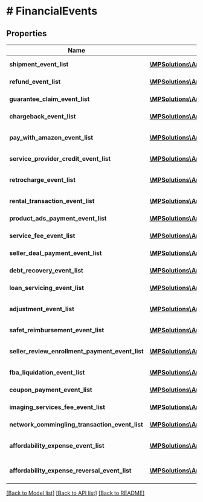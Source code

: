 # # FinancialEvents

## Properties

Name | Type | Description | Notes
------------ | ------------- | ------------- | -------------
**shipment_event_list** | [**\MPSolutions\AmznSellingPartnerApi\Models\Finances\ShipmentEvent[]**](ShipmentEvent.md) | A list of shipment event information. | [optional]
**refund_event_list** | [**\MPSolutions\AmznSellingPartnerApi\Models\Finances\ShipmentEvent[]**](ShipmentEvent.md) | A list of shipment event information. | [optional]
**guarantee_claim_event_list** | [**\MPSolutions\AmznSellingPartnerApi\Models\Finances\ShipmentEvent[]**](ShipmentEvent.md) | A list of shipment event information. | [optional]
**chargeback_event_list** | [**\MPSolutions\AmznSellingPartnerApi\Models\Finances\ShipmentEvent[]**](ShipmentEvent.md) | A list of shipment event information. | [optional]
**pay_with_amazon_event_list** | [**\MPSolutions\AmznSellingPartnerApi\Models\Finances\PayWithAmazonEvent[]**](PayWithAmazonEvent.md) | A list of events related to the seller&#39;s Pay with Amazon account. | [optional]
**service_provider_credit_event_list** | [**\MPSolutions\AmznSellingPartnerApi\Models\Finances\SolutionProviderCreditEvent[]**](SolutionProviderCreditEvent.md) | A list of information about solution provider credits. | [optional]
**retrocharge_event_list** | [**\MPSolutions\AmznSellingPartnerApi\Models\Finances\RetrochargeEvent[]**](RetrochargeEvent.md) | A list of information about Retrocharge or RetrochargeReversal events. | [optional]
**rental_transaction_event_list** | [**\MPSolutions\AmznSellingPartnerApi\Models\Finances\RentalTransactionEvent[]**](RentalTransactionEvent.md) | A list of rental transaction event information. | [optional]
**product_ads_payment_event_list** | [**\MPSolutions\AmznSellingPartnerApi\Models\Finances\ProductAdsPaymentEvent[]**](ProductAdsPaymentEvent.md) | A list of sponsored products payment events. | [optional]
**service_fee_event_list** | [**\MPSolutions\AmznSellingPartnerApi\Models\Finances\ServiceFeeEvent[]**](ServiceFeeEvent.md) | A list of information about service fee events. | [optional]
**seller_deal_payment_event_list** | [**\MPSolutions\AmznSellingPartnerApi\Models\Finances\SellerDealPaymentEvent[]**](SellerDealPaymentEvent.md) | A list of payment events for deal-related fees. | [optional]
**debt_recovery_event_list** | [**\MPSolutions\AmznSellingPartnerApi\Models\Finances\DebtRecoveryEvent[]**](DebtRecoveryEvent.md) | A list of debt recovery event information. | [optional]
**loan_servicing_event_list** | [**\MPSolutions\AmznSellingPartnerApi\Models\Finances\LoanServicingEvent[]**](LoanServicingEvent.md) | A list of loan servicing events. | [optional]
**adjustment_event_list** | [**\MPSolutions\AmznSellingPartnerApi\Models\Finances\AdjustmentEvent[]**](AdjustmentEvent.md) | A list of adjustment event information for the seller&#39;s account. | [optional]
**safet_reimbursement_event_list** | [**\MPSolutions\AmznSellingPartnerApi\Models\Finances\SAFETReimbursementEvent[]**](SAFETReimbursementEvent.md) | A list of SAFETReimbursementEvents. | [optional]
**seller_review_enrollment_payment_event_list** | [**\MPSolutions\AmznSellingPartnerApi\Models\Finances\SellerReviewEnrollmentPaymentEvent[]**](SellerReviewEnrollmentPaymentEvent.md) | A list of information about fee events for the Early Reviewer Program. | [optional]
**fba_liquidation_event_list** | [**\MPSolutions\AmznSellingPartnerApi\Models\Finances\FBALiquidationEvent[]**](FBALiquidationEvent.md) | A list of FBA inventory liquidation payment events. | [optional]
**coupon_payment_event_list** | [**\MPSolutions\AmznSellingPartnerApi\Models\Finances\CouponPaymentEvent[]**](CouponPaymentEvent.md) | A list of coupon payment event information. | [optional]
**imaging_services_fee_event_list** | [**\MPSolutions\AmznSellingPartnerApi\Models\Finances\ImagingServicesFeeEvent[]**](ImagingServicesFeeEvent.md) | A list of fee events related to Amazon Imaging services. | [optional]
**network_commingling_transaction_event_list** | [**\MPSolutions\AmznSellingPartnerApi\Models\Finances\NetworkComminglingTransactionEvent[]**](NetworkComminglingTransactionEvent.md) | A list of network commingling transaction events. | [optional]
**affordability_expense_event_list** | [**\MPSolutions\AmznSellingPartnerApi\Models\Finances\AffordabilityExpenseEvent[]**](AffordabilityExpenseEvent.md) | A list of expense information related to an affordability promotion. | [optional]
**affordability_expense_reversal_event_list** | [**\MPSolutions\AmznSellingPartnerApi\Models\Finances\AffordabilityExpenseEvent[]**](AffordabilityExpenseEvent.md) | A list of expense information related to an affordability promotion. | [optional]

[[Back to Model list]](../../README.md#models) [[Back to API list]](../../README.md#endpoints) [[Back to README]](../../README.md)

